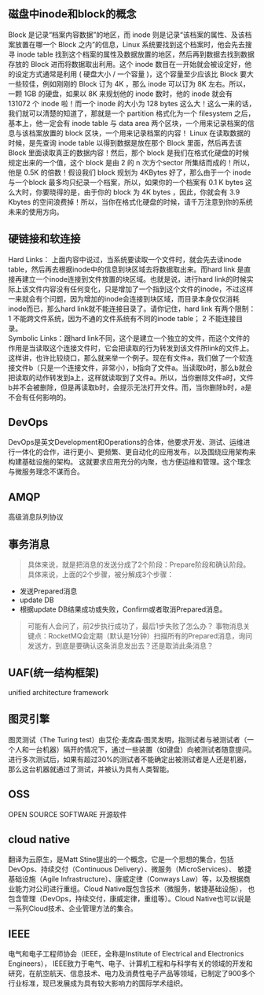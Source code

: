 ## 磁盘中inode和block的概念
Block 是记录“档案内容数据”的地区，而 inode 则是记录“该档案的属性、及该档案放置在哪一个 Block 之内”的信息，Linux 系统要找到这个档案时，他会先去搜寻 inode table 找到这个档案的属性及数据放置的地区，然后再到数据去找到数据存放的 Block 进而将数据取出利用。这个 inode 数目在一开始就会被设定好，他的设定方式通常是利用 ( 硬盘大小 / 一个容量 )，这个容量至少应该比 Block 要大一些较佳，例如刚刚的 Block 订为 4K ，那么 inode 可以订为 8K 左右。所以，一颗 1GB 的硬盘，如果以 8K 来规划他的 inode 数时，他的 inode 就会有 131072 个 inode 啦！而一个 inode 的大小为 128 bytes 这么大！这么一来的话，我们就可以清楚的知道了，那就是一个 partition 格式化为一个 filesystem 之后，基本上，他一定会有 inode table 与 data area 两个区块，一个用来记录档案的信息与该档案放置的 block 区块，一个用来记录档案的内容！
Linux 在读取数据的时候，是先查询 inode table 以得到数据是放在那个 Block 里面，然后再去该 Block 里面读取真正的数据内容！然后，那个 block 是我们在格式化硬盘的时候规定出来的一个值，这个 block 是由 2 的 n 次方个sector 所集结而成的！所以，他是 0.5K 的倍数！假设我们 block 规划为 4KBytes 好了，那么由于一个 inode 与一个block 最多均只纪录一个档案，所以，如果你的一个档案有 0.1 K bytes 这么大时，你要晓得的是，由于你的 block 为 4K bytes ，因此，你就会有 3.9 Kbytes 的空间浪费掉！所以，当你在格式化硬盘的时候，请千万注意到你的系统未来的使用方向。
 
## 硬链接和软连接
Hard Links： 上面内容中说过，当系统要读取一个文件时，就会先去读inode table，然后再去根据inode中的信息到块区域去将数据取出来。而hard link 是直接再建立一个inode连接到文件放置的块区域。也就是说，进行hard link的时候实际上该文件内容没有任何变化，只是增加了一个指到这个文件的inode，不过这样一来就会有个问题，因为增加的inode会连接到块区域，而目录本身仅仅消耗inode而已，那么hard link就不能连接目录了。请你记住，hard link 有两个限制：1 不能跨文件系统，因为不通的文件系统有不同的inode table； 2 不能连接目录。    
Symbolic Links：跟hard link不同，这个是建立一个独立的文件，而这个文件的作用是当读取这个连接文件时，它会把读取的行为转发到该文件所link的文件上。这样讲，也许比较绕口，那么就来举一个例子。现在有文件a，我们做了一个软连接文件b（只是一个连接文件，非常小），b指向了文件a。当读取b时，那么b就会把读取的动作转发到a上，这样就读取到了文件a。所以，当你删除文件a时，文件b并不会被删除，但是再读取b时，会提示无法打开文件。而，当你删除b时，a是不会有任何影响的。

##  DevOps
DevOps是英文Development和Operations的合体，他要求开发、测试、运维进行一体化的合作，进行更小、更频繁、更自动化的应用发布，以及围绕应用架构来构建基础设施的架构。
这就要求应用充分的内聚，也方便运维和管理。这个理念与微服务理念不谋而合。

## AMQP
高级消息队列协议

## 事务消息

> 具体来说，就是把消息的发送分成了2个阶段：Prepare阶段和确认阶段。
具体来说，上面的2个步骤，被分解成3个步骤： 
- 发送Prepared消息 
- update DB 
- 根据update DB结果成功或失败，Confirm或者取消Prepared消息。
> 可能有人会问了，前2步执行成功了，最后1步失败了怎么办？
事物消息关键点：RocketMQ会定期（默认是1分钟）扫描所有的Prepared消息，询问发送方，到底是要确认这条消息发出去？还是取消此条消息？

## UAF(统一结构框架)
unified architecture framework 

## 图灵引擎
图灵测试（The Turing test）由艾伦·麦席森·图灵发明，指测试者与被测试者（一个人和一台机器）隔开的情况下，通过一些装置（如键盘）向被测试者随意提问。
进行多次测试后，如果有超过30%的测试者不能确定出被测试者是人还是机器，那么这台机器就通过了测试，并被认为具有人类智能。

## OSS
OPEN SOURCE SOFTWARE 开源软件

## cloud native
翻译为云原生，是Matt Stine提出的一个概念，它是一个思想的集合，包括DevOps、持续交付（Continuous Delivery）、微服务（MicroServices）、
敏捷基础设施（Agile Infrastructure）、康威定律（Conways Law）等，以及根据商业能力对公司进行重组。Cloud Native既包含技术（微服务，敏捷基础设施），
也包含管理（DevOps，持续交付，康威定律，重组等）。Cloud Native也可以说是一系列Cloud技术、企业管理方法的集合。 

## IEEE 
电气和电子工程师协会（IEEE，全称是Institute of Electrical and Electronics Engineers），
IEEE致力于电气、电子、计算机工程和与科学有关的领域的开发和研究，在航空航天、信息技术、电力及消费性电子产品等领域，已制定了900多个行业标准，现已发展成为具有较大影响力的国际学术组织。















